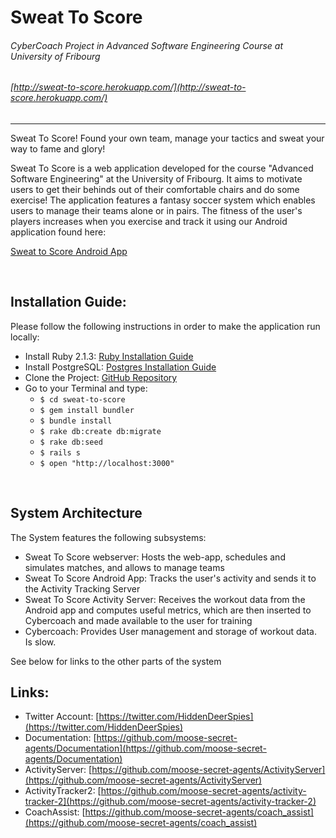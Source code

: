 # Sweat To Score
###### CyberCoach Project in Advanced Software Engineering Course at University of Fribourg
###### [http://sweat-to-score.herokuapp.com/](http://sweat-to-score.herokuapp.com/)
---

Sweat To Score! Found your own team, manage your tactics and sweat your way to fame and glory!

Sweat To Score is a web application developed for the course "Advanced Software Engineering" at the University of Fribourg. It aims to motivate users to get their behinds out of their comfortable chairs and do some exercise! The application features a fantasy soccer system which enables users to manage their teams alone or in pairs. The fitness of the user's players increases when you exercise and track it using our Android application found here:

[Sweat to Score Android App](https://github.com/moose-secret-agents/activity-tracker-2)

<br>

## Installation Guide:
Please follow the following instructions in order to make the application run locally:

* Install Ruby 2.1.3: [Ruby Installation Guide](https://www.ruby-lang.org/en/documentation/installation/)
* Install PostgreSQL: [Postgres Installation Guide](http://www.postgresql.org/download/)
* Clone the Project: [GitHub Repository](https://github.com/moose-secret-agents/sweat-to-score)
* Go to your Terminal and type:
    * `$ cd sweat-to-score`
    * `$ gem install bundler`
    * `$ bundle install`
    * `$ rake db:create db:migrate`
    * `$ rake db:seed`
    * `$ rails s`
    * `$ open "http://localhost:3000"`

<br>

## System Architecture
The System features the following subsystems:
* Sweat To Score webserver: Hosts the web-app, schedules and simulates matches, and allows to manage teams
* Sweat To Score Android App: Tracks the user's activity and sends it to the Activity Tracking Server
* Sweat To Score Activity Server: Receives the workout data from the Android app and computes useful metrics, which are then inserted to Cybercoach and made available to the user for training
* Cybercoach: Provides User management and storage of workout data. Is slow.

See below for links to the other parts of the system

## Links:
* Twitter Account: [https://twitter.com/HiddenDeerSpies](https://twitter.com/HiddenDeerSpies)
* Documentation: [https://github.com/moose-secret-agents/Documentation](https://github.com/moose-secret-agents/Documentation)
* ActivityServer: [https://github.com/moose-secret-agents/ActivityServer](https://github.com/moose-secret-agents/ActivityServer)
* ActivityTracker2: [https://github.com/moose-secret-agents/activity-tracker-2](https://github.com/moose-secret-agents/activity-tracker-2)
* CoachAssist: [https://github.com/moose-secret-agents/coach_assist](https://github.com/moose-secret-agents/coach_assist)


